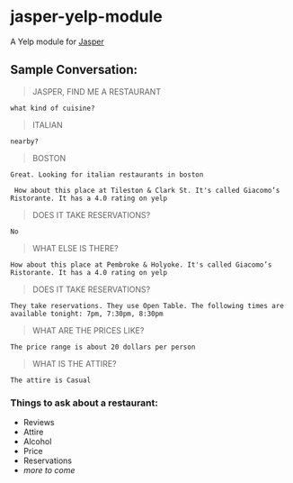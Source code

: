# jasper-yelp-module
A Yelp module for [Jasper](https://github.com/jasperproject/jasper-client)


## Sample Conversation:
> JASPER, FIND ME A RESTAURANT

` what kind of cuisine? `

> ITALIAN

` nearby? `

> BOSTON

` Great. Looking for italian restaurants in boston `

` How about this place at Tileston & Clark St. It's called Giacomo’s Ristorante. It has a 4.0 rating on yelp`

> DOES IT TAKE RESERVATIONS?

` No `

> WHAT ELSE IS THERE?

`How about this place at Pembroke & Holyoke. It's called Giacomo’s Ristorante. It has a 4.0 rating on yelp`

> DOES IT TAKE RESERVATIONS?

`They take reservations. They use Open Table. The following times are available tonight: 7pm, 7:30pm, 8:30pm`

> WHAT ARE THE PRICES LIKE?

`The price range is about 20 dollars per person`

> WHAT IS THE ATTIRE?

`The attire is Casual`



### Things to ask about a restaurant:
- Reviews
- Attire
- Alcohol
- Price
- Reservations
- *more to come*
